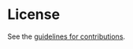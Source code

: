 # License

See the
[guidelines for contributions](https://github.com/SentryPeer/draft-henry-p2p-network-discovery-internet-XX/blob/main/CONTRIBUTING.md).
